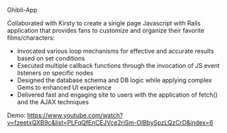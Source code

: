 Ghibli-App

Collaborated with Kirsty to create a single page Javascript with Rails application that provides fans to customize and organize their favorite films/characters: 

* Invocated various loop mechanisms for effective and accurate results based on set conditions
* Executed multiple callback functions through the invocation of JS event listeners on specific nodes
* Designed the database schema and DB logic while applying complex Gems to enhanced UI experience
* Delivered fast and engaging site to users with the application of fetch() and the AJAX techniques


Demo: https://www.youtube.com/watch?v=fzeetxQXB9c&list=PLFqQfEnCEJVce2riSm-OIBbySpzLQzCrD&index=6 
